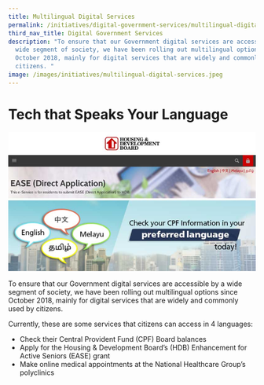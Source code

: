 ```yaml
---
title: Multilingual Digital Services
permalink: /initiatives/digital-government-services/multilingual-digital-services
third_nav_title: Digital Government Services
description: "To ensure that our Government digital services are accessible by a
  wide segment of society, we have been rolling out multilingual options since
  October 2018, mainly for digital services that are widely and commonly used by
  citizens. "
image: /images/initiatives/multilingual-digital-services.jpeg
---
```




# Tech that Speaks Your Language
![multilingual digital services](/images/initiatives/multilingual-digital-services.jpeg)

To ensure that our Government digital services are accessible by a wide segment of society, we have been rolling out multilingual options since October 2018, mainly for digital services that are widely and commonly used by citizens. 

Currently, these are some services that citizens can access in 4 languages: 

* Check their Central Provident Fund (CPF) Board balances 
* Apply for the Housing & Development Board’s (HDB) Enhancement for Active Seniors (EASE) grant 
* Make online medical appointments at the National Healthcare Group’s polyclinics 